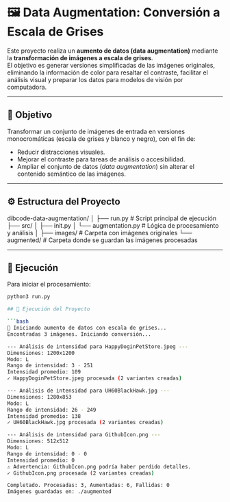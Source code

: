 # 🖼️ Data Augmentation: Conversión a Escala de Grises

Este proyecto realiza un **aumento de datos (data augmentation)** mediante la **transformación de imágenes a escala de grises**.  
El objetivo es generar versiones simplificadas de las imágenes originales, eliminando la información de color para resaltar el contraste, facilitar el análisis visual y preparar los datos para modelos de visión por computadora.

---

## 🎯 Objetivo

Transformar un conjunto de imágenes de entrada en versiones monocromáticas (escala de grises y blanco y negro), con el fin de:

- Reducir distracciones visuales.
- Mejorar el contraste para tareas de análisis o accesibilidad.
- Ampliar el conjunto de datos (_data augmentation_) sin alterar el contenido semántico de las imágenes.

---

## ⚙️ Estructura del Proyecto

dibcode-data-augmentation/
│
├── run.py # Script principal de ejecución
├── src/
│ ├── init.py
│ └── augmentation.py # Lógica de procesamiento y análisis
│
├── images/ # Carpeta con imágenes originales
└── augmented/ # Carpeta donde se guardan las imágenes procesadas

---

## 🚀 Ejecución

Para iniciar el procesamiento:

````bash
python3 run.py

## 🚀 Ejecución del Proyecto

```bash
🚀 Iniciando aumento de datos con escala de grises...
Encontradas 3 imágenes. Iniciando conversión...

--- Análisis de intensidad para HappyDoginPetStore.jpeg ---
Dimensiones: 1200x1200
Modo: L
Rango de intensidad: 3 - 251
Intensidad promedio: 109
✓ HappyDoginPetStore.jpeg procesada (2 variantes creadas)

--- Análisis de intensidad para UH60BlackHawk.jpg ---
Dimensiones: 1280x853
Modo: L
Rango de intensidad: 26 - 249
Intensidad promedio: 138
✓ UH60BlackHawk.jpg procesada (2 variantes creadas)

--- Análisis de intensidad para GithubIcon.png ---
Dimensiones: 512x512
Modo: L
Rango de intensidad: 0 - 0
Intensidad promedio: 0
⚠️ Advertencia: GithubIcon.png podría haber perdido detalles.
✓ GithubIcon.png procesada (2 variantes creadas)

Completado. Procesadas: 3, Aumentadas: 6, Fallidas: 0
Imágenes guardadas en: ./augmented
````

